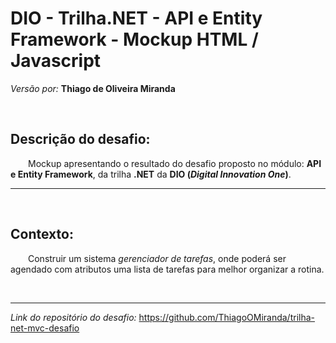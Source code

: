 # DIO - Trilha.NET - API e Entity Framework - Mockup HTML / Javascript

_Versão por:_ **Thiago de Oliveira Miranda**

<br>

## Descrição do desafio:

&emsp;&emsp;Mockup apresentando o resultado do desafio proposto no módulo: **API e Entity Framework**, da trilha **.NET** da **DIO (_Digital Innovation One_)**.

---

<br>

## Contexto:

&emsp;&emsp;Construir um sistema _gerenciador de tarefas_, onde poderá ser agendado com atributos uma lista de tarefas para melhor organizar a rotina.

<br>

---

_Link do repositório do desafio:_ https://github.com/ThiagoOMiranda/trilha-net-mvc-desafio
